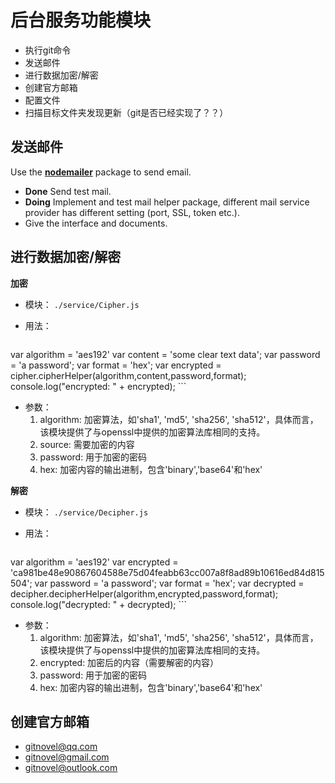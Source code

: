 # 后台服务功能模块

+ 执行git命令
+ 发送邮件
+ 进行数据加密/解密
+ 创建官方邮箱
+ 配置文件
+ 扫描目标文件夹发现更新（git是否已经实现了？？）



## 发送邮件

Use the [<b>nodemailer</b>](http://nodemailer.com) package to send email.

+ <b>Done</b> Send test mail. 
+ <b>Doing</b> Implement and test mail helper package, different mail service provider has different setting (port, SSL, token etc.).
+ Give the interface and documents. 

## 进行数据加密/解密
<b>加密</b>

+ 模块： `./service/Cipher.js`
+ 用法：

	```
var algorithm = 'aes192'
var content = 'some clear text data';
var password = 'a password';
var format = 'hex';
var encrypted = cipher.cipherHelper(algorithm,content,password,format);
console.log("encrypted: " + encrypted);
	```
+ 参数：
	1. algorithm: 加密算法，如'sha1', 'md5', 'sha256', 'sha512'，具体而言，该模块提供了与openssl中提供的加密算法库相同的支持。
	2. source: 需要加密的内容
	3. password: 用于加密的密码
	4. hex: 加密内容的输出进制，包含'binary','base64'和'hex'


<b>解密</b>

+ 模块： `./service/Decipher.js`
+ 用法：

	```
var algorithm = 'aes192'
var encrypted = 'ca981be48e90867604588e75d04feabb63cc007a8f8ad89b10616ed84d815504';
var password = 'a password';
var format = 'hex';
var decrypted = decipher.decipherHelper(algorithm,encrypted,password,format);
console.log("decrypted: " + decrypted);
	```
+ 参数：
	1. algorithm: 加密算法，如'sha1', 'md5', 'sha256', 'sha512'，具体而言，该模块提供了与openssl中提供的加密算法库相同的支持。
	2. encrypted: 加密后的内容（需要解密的内容）
	3. password: 用于加密的密码
	4. hex: 加密内容的输出进制，包含'binary','base64'和'hex'

## 创建官方邮箱
+ gitnovel@qq.com
+ gitnovel@gmail.com
+ gitnovel@outlook.com

